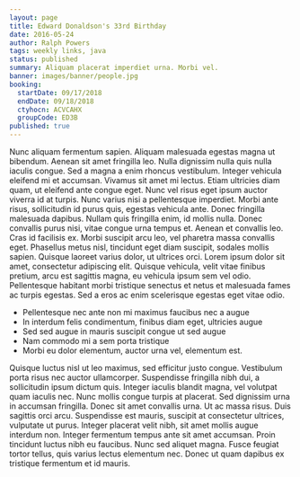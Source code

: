 ```yaml
---
layout: page
title: Edward Donaldson's 33rd Birthday
date: 2016-05-24
author: Ralph Powers
tags: weekly links, java
status: published
summary: Aliquam placerat imperdiet urna. Morbi vel.
banner: images/banner/people.jpg
booking:
  startDate: 09/17/2018
  endDate: 09/18/2018
  ctyhocn: ACVCAHX
  groupCode: ED3B
published: true
---
```

Nunc aliquam fermentum sapien. Aliquam malesuada egestas magna ut bibendum. Aenean sit amet fringilla leo. Nulla dignissim nulla quis nulla iaculis congue. Sed a magna a enim rhoncus vestibulum. Integer vehicula eleifend mi et accumsan. Vivamus sit amet mi lectus. Etiam ultricies diam quam, ut eleifend ante congue eget. Nunc vel risus eget ipsum auctor viverra id at turpis. Nunc varius nisi a pellentesque imperdiet. Morbi ante risus, sollicitudin id purus quis, egestas vehicula ante. Donec fringilla malesuada dapibus. Nullam quis fringilla enim, id mollis nulla. Donec convallis purus nisi, vitae congue urna tempus et.
Aenean et convallis leo. Cras id facilisis ex. Morbi suscipit arcu leo, vel pharetra massa convallis eget. Phasellus metus nisl, tincidunt eget diam suscipit, sodales mollis sapien. Quisque laoreet varius dolor, ut ultrices orci. Lorem ipsum dolor sit amet, consectetur adipiscing elit. Quisque vehicula, velit vitae finibus pretium, arcu est sagittis magna, eu vehicula ipsum sem vel odio. Pellentesque habitant morbi tristique senectus et netus et malesuada fames ac turpis egestas. Sed a eros ac enim scelerisque egestas eget vitae odio.

* Pellentesque nec ante non mi maximus faucibus nec a augue
* In interdum felis condimentum, finibus diam eget, ultricies augue
* Sed sed augue in mauris suscipit congue ut sed augue
* Nam commodo mi a sem porta tristique
* Morbi eu dolor elementum, auctor urna vel, elementum est.

Quisque luctus nisl ut leo maximus, sed efficitur justo congue. Vestibulum porta risus nec auctor ullamcorper. Suspendisse fringilla nibh dui, a sollicitudin ipsum dictum quis. Integer iaculis blandit magna, vel volutpat quam iaculis nec. Nunc mollis congue turpis at placerat. Sed dignissim urna in accumsan fringilla. Donec sit amet convallis urna.
Ut ac massa risus. Duis sagittis orci arcu. Suspendisse est mauris, suscipit at consectetur ultrices, vulputate ut purus. Integer placerat velit nibh, sit amet mollis augue interdum non. Integer fermentum tempus ante sit amet accumsan. Proin tincidunt luctus nibh eu faucibus. Nunc sed aliquet magna. Fusce feugiat tortor tellus, quis varius lectus elementum nec. Donec ut quam dapibus ex tristique fermentum et id mauris.
